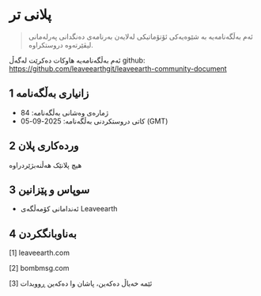 # پلانی تر

>ئەم بەڵگەنامەیە بە شێوەیەکی ئۆتۆماتیکی لەلایەن بەرنامەی دەنگدانی پەرلەمانی لیڤێرتەوە دروستکراوە.

ئەم بەڵگەنامەیە هاوکات دەکرێت لەگەڵ github: https://github.com/leaveearthgit/leaveearth-community-document

## 1 زانیاری بەڵگەنامە

- ژمارەی وەشانی بەڵگەنامە: 84
- کاتی دروستکردنی بەڵگەنامە: 2025-09-05 (GMT)

## 2 وردەکاری پلان

هیچ پلانێک هەڵنەبژێردراوە

## 3 سوپاس و پێزانین
* ئەندامانی کۆمەڵگەی Leaveearth

## 4 بەناوبانگکردن
[1] leaveearth.com

[2] bombmsg.com

[3] ئێمە خەیاڵ دەکەین، پاشان وا دەکەین ڕووبدات